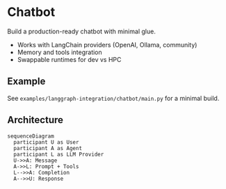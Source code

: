 # Chatbot

Build a production-ready chatbot with minimal glue.

- Works with LangChain providers (OpenAI, Ollama, community)
- Memory and tools integration
- Swappable runtimes for dev vs HPC

## Example

See `examples/langgraph-integration/chatbot/main.py` for a minimal build.

## Architecture

```mermaid
sequenceDiagram
  participant U as User
  participant A as Agent
  participant L as LLM Provider
  U->>A: Message
  A->>L: Prompt + Tools
  L-->>A: Completion
  A-->>U: Response
```
